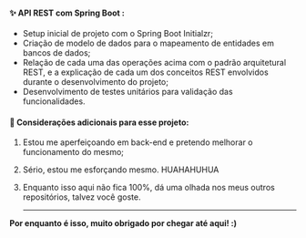 #### ✨ API REST com Spring Boot :

- Setup inicial de projeto com o Spring Boot Initialzr;
- Criação de modelo de dados para o mapeamento de entidades em bancos de dados;
- Relação de cada uma das operações acima com o padrão arquitetural REST, e a explicação de cada um dos conceitos REST envolvidos durante o desenvolvimento do projeto;
- Desenvolvimento de testes unitários para validação das funcionalidades.

#### 🚧 Considerações adicionais para esse projeto:

1. Estou me aperfeiçoando em back-end e pretendo melhorar o funcionamento do mesmo;

2. Sério, estou me esforçando mesmo. HUAHAHUHUA

3. Enquanto isso aqui não fica 100%, dá uma olhada nos meus outros repositórios, talvez você goste.

   

   ------

   

**Por enquanto é isso, muito obrigado por chegar até aqui! :)**  
